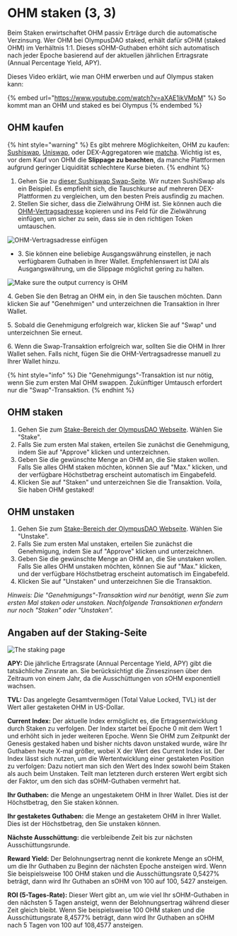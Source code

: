 # OHM staken (3, 3)

Beim Staken erwirtschaftet OHM passiv Erträge durch die automatische Verzinsung. Wer OHM bei OlympusDAO staked, erhält dafür sOHM (staked OHM) im Verhältnis 1:1. Dieses sOHM-Guthaben erhöht sich automatisch nach jeder Epoche basierend auf der aktuellen jährlichen Ertragsrate (Annual Percentage Yield, APY).

Dieses Video erklärt, wie man OHM erwerben und auf Olympus staken kann:

{% embed url="https://www.youtube.com/watch?v=aXAE1ikVMpM" %}
So kommt man an OHM und staked es bei Olympus
{% endembed %}

## OHM kaufen

{% hint style="warning" %}
Es gibt mehrere Möglichkeiten, OHM zu kaufen: [Sushiswap](https://app.sushi.com/swap), [Uniswap](https://app.uniswap.org/#/swap), oder DEX-Aggregatoren wie [matcha](https://matcha.xyz). Wichtig ist es, vor dem Kauf von OHM die **Slippage zu beachten**, da manche Plattformen aufgrund geringer Liquidität schlechtere Kurse bieten.
{% endhint %}

1. Gehen Sie zu [dieser Sushiswap Swap-Seite](https://app.sushi.com/swap?outputCurrency=0x383518188c0c6d7730d91b2c03a03c837814a899). Wir nutzen SushiSwap als ein Beispiel. Es empfiehlt sich, die Tauschkurse auf mehreren DEX-Plattformen zu vergleichen, um den besten Preis ausfindig zu machen.
2. Stellen Sie sicher, dass die Zielwährung OHM ist. Sie können auch die [OHM-Vertragsadresse](../contracts/tokens.md#ohm) kopieren und ins Feld für die Zielwährung einfügen, um sicher zu sein, dass sie in den richtigen Token umtauschen.

![OHM-Vertragsadresse einfügen](../.gitbook/assets/ohm\_contract.png)

* 3\. Sie können eine beliebige Ausgangswährung einstellen, je nach verfügbarem Guthaben in Ihrer Wallet. Empfehlenswert ist DAI als Ausgangswährung, um die Slippage möglichst gering zu halten.

![Make sure the output currency is OHM](../.gitbook/assets/buy\_ohm.png)

4\. Geben Sie den Betrag an OHM ein, in den Sie tauschen möchten. Dann klicken Sie auf "Genehmigen" und unterzeichnen die Transaktion in Ihrer Wallet.

5\. Sobald die Genehmigung erfolgreich war, klicken Sie auf "Swap" und unterzeichnen Sie erneut.

6\. Wenn die Swap-Transaktion erfolgreich war, sollten Sie die OHM in Ihrer Wallet sehen. Falls nicht, fügen Sie die OHM-Vertragsadresse manuell zu Ihrer Wallet hinzu.

{% hint style="info" %}
Die "Genehmigungs"-Transaktion ist nur nötig, wenn Sie zum ersten Mal OHM swappen. Zukünftiger Umtausch erfordert nur die "Swap"-Transaktion.
{% endhint %}

## OHM staken

1. Gehen Sie zum [Stake-Bereich der OlympusDAO Webseite](https://app.olympusdao.finance/#/). Wählen Sie "Stake".
2. Falls Sie zum ersten Mal staken, erteilen Sie zunächst die Genehmigung, indem Sie auf "Approve" klicken und unterzeichnen.
3. Geben Sie die gewünschte Menge an OHM an, die Sie staken wollen. Falls Sie alles OHM staken möchten, können Sie auf "Max." klicken, und der verfügbare Höchstbetrag erscheint automatisch im Eingabefeld.
4. Klicken Sie auf "Staken" und unterzeichnen Sie die Transaktion. Voila, Sie haben OHM gestaked!

## OHM unstaken

1. Gehen Sie zum [Stake-Bereich der OlympusDAO Webseite](https://app.olympusdao.finance/#/). Wählen Sie "Unstake".
2. Falls Sie zum ersten Mal unstaken, erteilen Sie zunächst die Genehmigung, indem Sie auf "Approve" klicken und unterzeichnen.
3. Geben Sie die gewünschte Menge an OHM an, die Sie unstaken wollen. Falls Sie alles OHM unstaken möchten, können Sie auf "Max." klicken, und der verfügbare Höchstbetrag erscheint automatisch im Eingabefeld.
4. Klicken Sie auf "Unstaken" und unterzeichnen Sie die Transaktion.

_Hinweis: Die "Genehmigungs"-Transaktion wird nur benötigt, wenn Sie zum ersten Mal staken oder unstaken. Nachfolgende Transaktionen erfondern nur noch "Staken" oder "Unstaken"._

## Angaben auf der Staking-Seite

![The staking page](../.gitbook/assets/staking\_page\_index.png)

**APY:** Die jährliche Ertragsrate (Annual Percentage Yield, APY) gibt die tatsächliche Zinsrate an. Sie berücksichtigt die Zinseszinsen über den Zeitraum von einem Jahr, da die Ausschüttungen von sOHM exponentiell wachsen.

**TVL:** Das angelegte Gesamtvermögen (Total Value Locked, TVL) ist der Wert aller gestaketen OHM in US-Dollar.

**Current Index:** Der aktuelle Index ermöglicht es, die Ertragsentwicklung durch Staken zu verfolgen. Der Index startet bei Epoche 0 mit dem Wert 1 und erhöht sich in jeder weiteren Epoche. Wenn Sie OHM zum Zeitpunkt der Genesis gestaked haben und bisher nichts davon unstaked wurde, wäre Ihr Guthaben heute X-mal größer, wobei X der Wert des Current Index ist. Der Index lässt sich nutzen, um die Wertentwicklung einer gestaketen Position zu verfolgen: Dazu notiert man sich den Wert des Index sowohl beim Staken als auch beim Unstaken. Teilt man letzteren durch ersteren Wert ergibt sich der Faktor, um den sich das sOHM-Guthaben vermehrt hat.

**Ihr Guthaben:** die Menge an ungestaketem OHM in Ihrer Wallet. Dies ist der Höchstbetrag, den Sie staken können.

**Ihr gestaketes Guthaben:** die Menge an gestaketem OHM in Ihrer Wallet. Dies ist der Höchstbetrag, den Sie unstaken können.

**Nächste Ausschüttung:** die verbleibende Zeit bis zur nächsten Ausschüttungsrunde.

**Reward Yield:** Der Belohnungsertrag nennt die konkrete Menge an sOHM, um die Ihr Guthaben zu Beginn der nächsten Epoche ansteigen wird. Wenn Sie beispielsweise 100 OHM staken und die Ausschüttungsrate 0,5427% beträgt, dann wird Ihr Guthaben an sOHM von 100 auf 100, 5427 ansteigen.

**ROI (5-Tages-Rate):** Dieser Wert gibt an, um wie viel Ihr sOHM-Guthaben in den nächsten 5 Tagen ansteigt, wenn der Belohnungsertrag während dieser Zeit gleich bleibt. Wenn Sie beispielsweise 100 OHM staken und die Ausschüttungsrate 8,4577% beträgt, dann wird Ihr Guthaben an sOHM nach 5 Tagen von 100 auf 108,4577 ansteigen.
